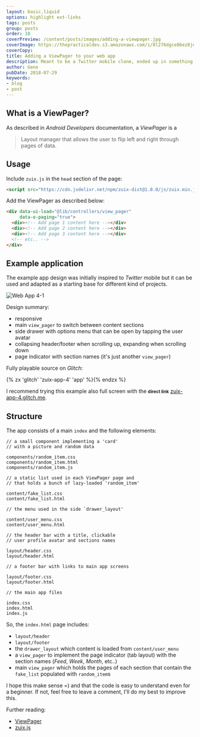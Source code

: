 ```yaml
---
layout: basic.liquid
options: highlight ext-links
tags: posts
group: posts
order: 10
coverPreview: /content/posts/images/adding-a-viewpager.jpg
coverImage: https://thepracticaldev.s3.amazonaws.com/i/8l276dgce86ez8jdpap1.jpg
coverCopy:
title: Adding a ViewPager to your web app
description: Meant to be a Twitter mobile clone, ended up in something else.
author: Gene
pubDate: 2018-07-29
keywords:
- blog
- post
---
```


## What is a ViewPager?

As described in *Android Developers* documentation, a *ViewPager* is a

> Layout manager that allows the user to flip left and right through pages of data.

## Usage

Include `zuix.js` in the `head` section of the page:

```html
<script src="https://cdn.jsdelivr.net/npm/zuix-dist@1.0.0/js/zuix.min.js"></script>
```

Add the ViewPager as described below:

```html
<div data-ui-load="@lib/controllers/view_pager"
     data-o-paging="true">
  <div><!-- Add page 1 content here --></div>
  <div><!-- Add page 2 content here --></div>
  <div><!-- Add page 3 content here --></div>
  <!-- etc.. -->
</div>
```


## Example application

The example app design was initially inspired to *Twitter* mobile but it can be used and adapted as a starting base for different kind of projects.

![Web App 4-1](https://thepracticaldev.s3.amazonaws.com/i/f3mib65guw55oj39n83k.gif)

Design summary:

- responsive
- main `view_pager` to switch between content sections
- side drawer with options menu that can be open by tapping the user avatar
- collapsing header/footer when scrolling up, expanding when scrolling down
- page indicator with section names (it's just another `view_pager`)

Fully playable source on *Glitch*:

{% zx 'glitch' 'zuix-app-4' 'app' %}{% endzx %}

I recommend trying this example also  full screen with the <small>**direct link**</small> [zuix-app-4.glitch.me](https://zuix-app-4.glitch.me).


## Structure

The app consists of a main `index` and the following elements:

```
// a small component implementing a 'card'
// with a picture and random data

components/random_item.css
components/random_item.html
components/random_item.js

// a static list used in each ViewPager page and
// that holds a bunch of lazy-loaded 'random_item'

content/fake_list.css
content/fake_list.html

// the menu used in the side `drawer_layout'

content/user_menu.css
content/user_menu.html

// the header bar with a title, clickable
// user profile avatar and sections names

layout/header.css
layout/header.html

// a footer bar with links to main app screens

layout/footer.css
layout/footer.html

// the main app files

index.css
index.html
index.js
```

So, the `index.html` page includes:

- `layout/header`
- `layout/footer`
- the `drawer_layout` which content is loaded from `content/user_menu`
- a `view_pager` to implement the page indicator (tab layout) with the section names (*Feed*, *Week*, *Month*, etc..)
- main `view_pager` which holds the pages of each section that contain the `fake_list` populated with `random_item`s

I hope this make sense =) and that the code is easy to understand even for a beginner. If not, feel free to leave a comment, I'll do my best to improve this.

Further reading:

- [ViewPager](https://zuixjs.github.io/zkit/pages/controllers/view-pager/)
- [zuix.js](https://zuixjs.org)
